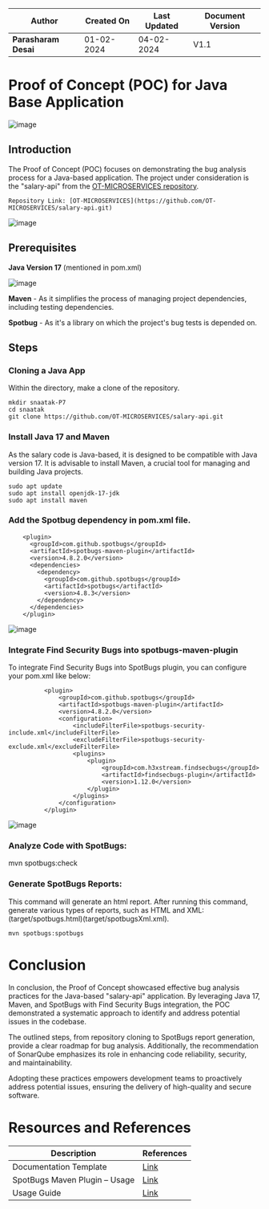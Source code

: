 | **Author**           | **Created On** | **Last Updated** | **Document Version** |
| -------------------- | -------------- | ---------------- | -------------------- |
| **Parasharam Desai** | 01-02-2024     | 04-02-2024       | V1.1                 |

# Proof of Concept (POC) for Java Base Application

![image](https://github.com/avengers-p7/Documentation/assets/156056709/b2fc8037-4207-4dd1-b2f1-5c9882dda5d4)


## Introduction 

The Proof of Concept (POC) focuses on demonstrating the bug analysis process for a Java-based application. The project under consideration is the "salary-api" from the [OT-MICROSERVICES repository](https://github.com/OT-MICROSERVICES/salary-api.git).

	Repository Link: [OT-MICROSERVICES](https://github.com/OT-MICROSERVICES/salary-api.git)
 

![image](https://github.com/Parasharam-DevOps/Avenger-P7/assets/132131379/e4437f15-a559-43a4-9367-eb7aecca1f78)

## Prerequisites

**Java Version 17** (mentioned in pom.xml)  

![image](https://github.com/Parasharam-DevOps/Avenger-P7/assets/132131379/3a93c93a-5008-418e-b2f5-ff7e1ef1bef4)

**Maven** - As it simplifies the process of managing project dependencies, including testing dependencies.

**Spotbug** - As it's a library on which the project's bug tests is depended on. 

## Steps

### Cloning a Java App

Within the directory, make a clone of the repository.

	mkdir snaatak-P7
	cd snaatak
	git clone https://github.com/OT-MICROSERVICES/salary-api.git


### Install Java 17 and Maven

As the salary code is Java-based, it is designed to be compatible with Java version 17. It is advisable to install Maven, a crucial tool for managing and building Java projects.

	sudo apt update
	sudo apt install openjdk-17-jdk
	sudo apt install maven


### Add the Spotbug dependency in pom.xml file.

        <plugin>
          <groupId>com.github.spotbugs</groupId>
          <artifactId>spotbugs-maven-plugin</artifactId>
          <version>4.8.2.0</version>
          <dependencies>
            <dependency>
              <groupId>com.github.spotbugs</groupId>
              <artifactId>spotbugs</artifactId>
              <version>4.8.3</version>
            </dependency>
          </dependencies>
        </plugin>

![image](https://github.com/Parasharam-DevOps/Avenger-P7/assets/132131379/be28309d-4765-42a8-91e5-36fc945e2e3d)

### Integrate Find Security Bugs into spotbugs-maven-plugin

To integrate Find Security Bugs into SpotBugs plugin, you can configure your pom.xml like below:


              <plugin>
                  <groupId>com.github.spotbugs</groupId>
                  <artifactId>spotbugs-maven-plugin</artifactId>
                  <version>4.8.2.0</version>
                  <configuration>
                      <includeFilterFile>spotbugs-security-include.xml</includeFilterFile>
                      <excludeFilterFile>spotbugs-security-exclude.xml</excludeFilterFile>
                      <plugins>
                          <plugin>
                              <groupId>com.h3xstream.findsecbugs</groupId>
                              <artifactId>findsecbugs-plugin</artifactId>
                              <version>1.12.0</version>
                          </plugin>
                      </plugins>
                  </configuration>
              </plugin>

![image](https://github.com/Parasharam-DevOps/Avenger-P7/assets/132131379/e7ab5723-42ac-4d9e-a671-36f1fbf90781)


### 	Analyze Code with SpotBugs:

 mvn spotbugs:check

### Generate SpotBugs Reports: 
This command will generate an html report. After running this command, generate various types of reports, such as HTML and XML: (target/spotbugs.html)(target/spotbugsXml.xml).

	mvn spotbugs:spotbugs
 


 
 
# Conclusion

In conclusion, the Proof of Concept showcased effective bug analysis practices for the Java-based "salary-api" application. By leveraging Java 17, Maven, and SpotBugs with Find Security Bugs integration, the POC demonstrated a systematic approach to identify and address potential issues in the codebase.

The outlined steps, from repository cloning to SpotBugs report generation, provide a clear roadmap for bug analysis. Additionally, the recommendation of SonarQube emphasizes its role in enhancing code reliability, security, and maintainability.

Adopting these practices empowers development teams to proactively address potential issues, ensuring the delivery of high-quality and secure software.


# Resources and References

| Description                                      | References  
| ------------------------------------------------- | ------------------------------------------------------------------- |
| Documentation Template                           | [Link](https://github.com/OT-MICROSERVICES/documentation-template/wiki/Application-Template) |
| SpotBugs Maven Plugin – Usage                           | [Link](https://spotbugs.github.io/spotbugs-maven-plugin/usage.html#:~:text=To%20generate%20the%20SpotBugs%20report,xml%20.&text=Then%2C%20execute%20the%20site%20plugin%20to%20generate%20the%20report.) |
| Usage Guide                           | [Link](https://github.com/find-sec-bugs/find-sec-bugs/wiki/Maven-configuration) |

